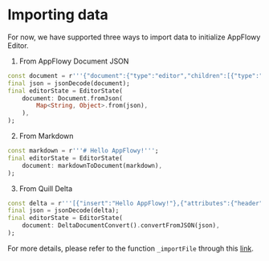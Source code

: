 # Importing data

For now, we have supported three ways to import data to initialize AppFlowy Editor.

1. From AppFlowy Document JSON

```dart
const document = r'''{"document":{"type":"editor","children":[{"type":"text","attributes":{"subtype":"heading","heading":"h1"},"delta":[{"insert":"Hello AppFlowy!"}]}]}}''';
final json = jsonDecode(document);
final editorState = EditorState(
    document: Document.fromJson(
        Map<String, Object>.from(json),
    ),
);
```

2. From Markdown

```dart
const markdown = r'''# Hello AppFlowy!''';
final editorState = EditorState(
    document: markdownToDocument(markdown),
);
```

3. From Quill Delta

```dart
const delta = r'''[{"insert":"Hello AppFlowy!"},{"attributes":{"header":1},"insert":"\n"}]''';
final json = jsonDecode(delta);
final editorState = EditorState(
    document: DeltaDocumentConvert().convertFromJSON(json),
);
```

For more details, please refer to the function `_importFile` through this [link](https://github.com/AppFlowy-IO/appflowy-editor/blob/main/example/lib/home_page.dart).